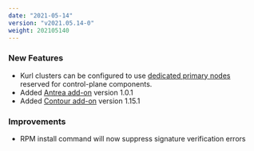 ```yaml
---
date: "2021-05-14"
version: "v2021.05.14-0"
weight: 202105140
---
```


### <span class="label label-green">New Features</span>
- Kurl clusters can be configured to use [dedicated primary nodes](https://kurl.sh/docs/install-with-kurl/dedicated-primary) reserved for control-plane components.
- Added [Antrea add-on](/docs/add-ons/antrea) version 1.0.1
- Added [Contour add-on](/docs/add-ons/contour) version 1.15.1

### <span class="label label-blue">Improvements</span>
- RPM install command will now suppress signature verification errors
